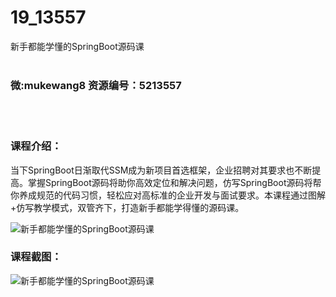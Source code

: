 # 19_13557
新手都能学懂的SpringBoot源码课
<br/></br>
<h3>微:mukewang8 资源编号：5213557</h3>
<br/></br>
<h3>课程介绍：</h3>
<p>当下<a title="查看与 SpringBoot 相关的文章" target="_blank">SpringBoot</a>日渐取代SSM成为新项目首选框架，企业招聘对其要求也不断提高。掌握SpringBoot源码将助你高效定位和解决问题，仿写SpringBoot源码将帮你养成规范的代码习惯，轻松应对高标准的企业开发与面试要求。本课程通过图解+仿写教学模式，双管齐下，打造新手都能学得懂的源码课。</p>
<p><img src="https://www.ko996.com/wp-content/uploads/img/2020/06/1-2-300x201.png" alt="新手都能学懂的SpringBoot源码课"></p>
<div class="info-desc">
<h3>课程截图：</h3>
<p><img src="https://www.ko996.com/wp-content/uploads/img/2020/06/2-2.png" alt="新手都能学懂的SpringBoot源码课"></p>


			
</div>
